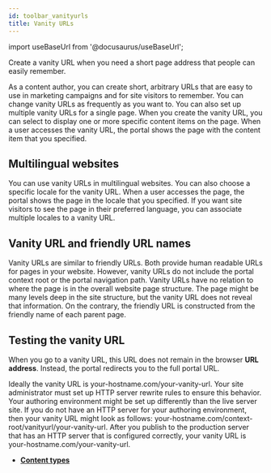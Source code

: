 ```yaml
---
id: toolbar_vanityurls
title: Vanity URLs
---
```

import useBaseUrl from '@docusaurus/useBaseUrl';



Create a vanity URL when you need a short page address that people can easily remember.

As a content author, you can create short, arbitrary URLs that are easy to use in marketing campaigns and for site visitors to remember. You can change vanity URLs as frequently as you want to. You can also set up multiple vanity URLs for a single page. When you create the vanity URL, you can select to display one or more specific content items on the page. When a user accesses the vanity URL, the portal shows the page with the content item that you specified.

## Multilingual websites

You can use vanity URLs in multilingual websites. You can also choose a specific locale for the vanity URL. When a user accesses the page, the portal shows the page in the locale that you specified. If you want site visitors to see the page in their preferred language, you can associate multiple locales to a vanity URL.

## Vanity URL and friendly URL names

Vanity URLs are similar to friendly URLs. Both provide human readable URLs for pages in your website. However, vanity URLs do not include the portal context root or the portal navigation path. Vanity URLs have no relation to where the page is in the overall website page structure. The page might be many levels deep in the site structure, but the vanity URL does not reveal that information. On the contrary, the friendly URL is constructed from the friendly name of each parent page.

## Testing the vanity URL

When you go to a vanity URL, this URL does not remain in the browser **URL address**. Instead, the portal redirects you to the full portal URL.

Ideally the vanity URL is your-hostname.com/your-vanity-url. Your site administrator must set up HTTP server rewrite rules to ensure this behavior. Your authoring environment might be set up differently than the live server site. If you do not have an HTTP server for your authoring environment, then your vanity URL might look as follows: your-hostname.com/context-root/vanityurl/your-vanity-url. After you publish to the production server that has an HTTP server that is configured correctly, your vanity URL is your-hostname.com/your-vanity-url.

-   **[Content types](toolbar_content_types.md)**  


